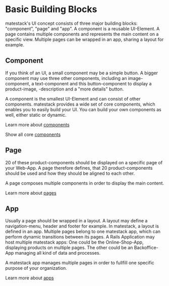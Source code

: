 # Basic Building Blocks

matestack's UI concept consists of three major building blocks: "component", "page" and "app".
A component is a reusable UI-Element. A page contains multiple components
and represents the main content on a specific view. Multiple
pages can be wrapped in an app, sharing a layout for example.

## Component

If you think of an UI, a small component may be a simple button. A bigger component may
use three other components, including an image-component, a text-component and this
button-component to display a product-image, -description and a "more details" button.

A component is the smallest UI-Element and can consist of other components. matestack
provides a wide set of core components, which enables you to easily build your UI.
You can build your own components as well, either static or dynamic.

Learn more about [components](/docs/concepts/component.md)

Show all core [components](/docs/components/README.md)

## Page

20 of these product-components should be displayed on a specific page of your Web-App.
A page therefore defines, that 20 product-components should be used and how they should
be aligned to each other.

A page composes multiple components in order to display the main content.

Learn more about [pages](/docs/concepts/page.md)

## App

Usually a page should be wrapped in a layout. A layout may define a navigation-menu,
header and footer for example. In matestack, a layout is defined in an app. Multiple
pages belong to one matestack app, which can perform dynamic transitions
between its pages. A Rails Application may host multiple matestack apps: One could
be the Online-Shop-App, displaying products on multiple pages. The other could be
an Backoffice-App managing all kind of data and processes.

A matestack app manages multiple pages in order to fullfill one specific purpose of your organization.

Learn more about [apps](/docs/concepts/app.md)
